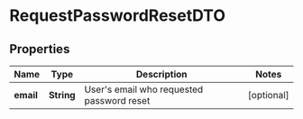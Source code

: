 
# RequestPasswordResetDTO

## Properties
Name | Type | Description | Notes
------------ | ------------- | ------------- | -------------
**email** | **String** | User&#39;s email who requested password reset |  [optional]



